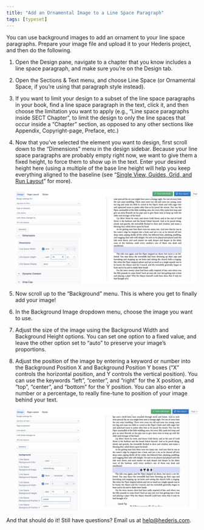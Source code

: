 ```yaml
---
title: "Add an Ornamental Image to a Line Space Paragraph"
tags: [typeset]
---
```

 
<html><body><section data-type="chapter" class="hsecchapter" data-hederis-type="hsecchapter" id="line-space-ornament" data-pi-attrs="id: line-space-ornament; data-tags: typeset;" role="doc-chapter" data-tags="typeset" data-author-name=" " data-book-title=" " title="Add an Ornamental Image to a Line Space Paragraph"><p class="hblkp" data-hederis-type="hblkp" id="plvrKpM9Y">You can use background images to add an ornament to your line space paragraphs. Prepare your image file and upload it to your Hederis project, and then do the following.</p><ol class="hwprnumlist" data-hederis-type="hwprnumlist" id="pHjmzPtr4"><li class="hblkoli" data-hederis-type="hblkoli" id="li4G6anUwY"><p class="hblkoli" data-hederis-type="hblklip" id="pGtsTidTQ">Open the Design pane, navigate to a chapter that you know includes a line space paragraph, and make sure you&#8217;re on the Design tab.</p></li><li class="hblkoli" data-hederis-type="hblkoli" id="liAEKDzmgF"><p class="hblkoli" data-hederis-type="hblklip" id="p8wmx52d2">Open the Sections &amp; Text menu, and choose Line Space (or Ornamental Space, if you&#8217;re using that paragraph style instead).</p></li><li class="hblkoli" data-hederis-type="hblkoli" id="liDXJRIQFE"><p class="hblkoli" data-hederis-type="hblklip" id="pmYobfEw3">If you want to limit your design to a subset of the line space paragraphs in your book, find a line space paragraph in the text, click it, and then choose the limitation you want to apply (e.g., &#8220;Line space paragraphs inside SECT Chapter&#8221;, to limit the design to only the line spaces that occur inside a &#8220;Chapter&#8221; section, as opposed to any other sections like Appendix, Copyright-page, Preface, etc.)</p></li><li class="hblkoli" data-hederis-type="hblkoli" id="liFyMvuFMG"><p class="hblkoli" data-hederis-type="hblklip" id="pWcJGZzta">Now that you&#8217;ve selected the element you want to design, first scroll down to the &#8220;Dimensions&#8221; menu in the design sidebar. Because your line space paragraphs are probably empty right now, we want to give them a fixed height, to force them to show up in the text. Enter your desired height here (using a multiple of the base line height will help you keep everything aligned to the baseline (see &#8220;<a href="{% link _docs/typeset-view-toolbar.md %}" class="hspana" data-hederis-type="hspana" id="pje2yCUzR">Single View, Guides, Grid, and Run Layout</a>&#8221; for more).</p><img data-hederis-type="hblkimg" class="hblkimg" id="pigFEKbux" src="/images/linespace_height.png" data-img-src="/images/linespace_height.png"/></li><li class="hblkoli" data-hederis-type="hblkoli" id="li2k48hwe1"><p class="hblkoli" data-hederis-type="hblklip" id="pTJMAb3MJ">Now scroll up to the &#8220;Background&#8221; menu. This is where you get to finally add your image!</p></li><li class="hblkoli" data-hederis-type="hblkoli" id="liANJFrS0A"><p class="hblkoli" data-hederis-type="hblklip" id="pkxkqpxCM">In the Background Image dropdown menu, choose the image you want to use.</p></li><li class="hblkoli" data-hederis-type="hblkoli" id="li1NJ5Vkns"><p class="hblkoli" data-hederis-type="hblklip" id="p5Yi6LSsy">Adjust the size of the image using the Background Width and Background Height options. You can set one option to a fixed value, and leave the other option set to &#8220;auto&#8221; to preserve your image&#8217;s proportions.</p></li><li class="hblkoli" data-hederis-type="hblkoli" id="liyBYSM4EI"><p class="hblkoli" data-hederis-type="hblklip" id="pd56Y1BZr">Adjust the position of the image by entering a keyword or number into the Background Position X and Background Position Y boxes (&#8220;X&#8221; controls the horizontal position, and Y controls the vertical position). You can use the keywords &#8220;left&#8221;, &#8220;center&#8221;, and &#8220;right&#8221; for the X position, and &#8220;top&#8221;, &#8220;center&#8221;, and &#8220;bottom&#8221; for the Y position. You can also enter a number or a percentage, to really fine-tune to position of your image behind your text.</p><img data-hederis-type="hblkimg" class="hblkimg" id="pMJqntjgy" src="/images/linespace_done.png" data-img-src="/images/linespace_done.png"/></li></ol><p class="hblkp" data-hederis-type="hblkp" id="p01qkco4l">And that should do it! Still have questions? Email us at <a href="mailto:help@hederis.com" class="hspana" data-hederis-type="hspana" id="pGl6qLT3a">help@hederis.com</a>. </p></section></body></html>

